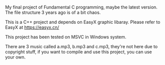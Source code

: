 My final project of Fundamental C programming, maybe the latest version. The file structure 3 years ago is of a bit chaos.

This is a C++ project and depends on EasyX graphic libaray. Please refer to EasyX at https://easyx.cn/

This project has been tested on MSVC in Windows system.

There are 3 music called a.mp3, b.mp3 and c.mp3, they're not here due to copyright stuff, if you want to compile and use this project, you can use your own.

